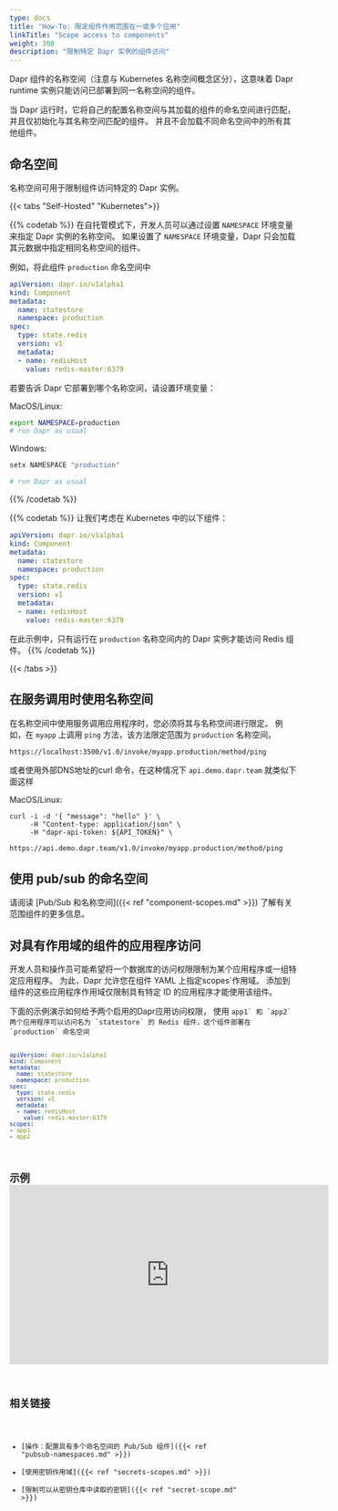 ```yaml
---
type: docs
title: "How-To: 限定组件作用范围在一或多个应用"
linkTitle: "Scope access to components"
weight: 300
description: "限制特定 Dapr 实例的组件访问"
---
```


Dapr 组件的名称空间（注意与 Kubernetes 名称空间概念区分），这意味着 Dapr runtime 实例只能访问已部署到同一名称空间的组件。

当 Dapr 运行时，它将自己的配置名称空间与其加载的组件的命名空间进行匹配，并且仅初始化与其名称空间匹配的组件。 并且不会加载不同命名空间中的所有其他组件。

## 命名空间
名称空间可用于限制组件访问特定的 Dapr 实例。

{{< tabs "Self-Hosted" "Kubernetes">}}

{{% codetab %}}
在自托管模式下，开发人员可以通过设置 `NAMESPACE` 环境变量来指定 Dapr 实例的名称空间。 如果设置了 `NAMESPACE` 环境变量，Dapr 只会加载其元数据中指定相同名称空间的组件。

例如，将此组件 `production` 命名空间中
```yaml
apiVersion: dapr.io/v1alpha1
kind: Component
metadata:
  name: statestore
  namespace: production
spec:
  type: state.redis
  version: v1
  metadata:
  - name: redisHost
    value: redis-master:6379
```

若要告诉 Dapr 它部署到哪个名称空间，请设置环境变量：

MacOS/Linux:

```bash
export NAMESPACE=production
# run Dapr as usual
```
Windows:

```powershell
setx NAMESPACE "production"

# run Dapr as usual
```
{{% /codetab %}}

{{% codetab %}}
让我们考虑在 Kubernetes 中的以下组件：

```yaml
apiVersion: dapr.io/v1alpha1
kind: Component
metadata:
  name: statestore
  namespace: production
spec:
  type: state.redis
  version: v1
  metadata:
  - name: redisHost
    value: redis-master:6379
```

在此示例中，只有运行在 `production` 名称空间内的 Dapr 实例才能访问 Redis 组件。
{{% /codetab %}}

{{< /tabs >}}

## 在服务调用时使用名称空间

在名称空间中使用服务调用应用程序时，您必须将其与名称空间进行限定。 例如，在 `myapp` 上调用 `ping` 方法，该方法限定范围为 `production` 名称空间。

```bash
https://localhost:3500/v1.0/invoke/myapp.production/method/ping
```

或者使用外部DNS地址的curl 命令，在这种情况下 `api.demo.dapr.team` 就类似下面这样

MacOS/Linux:
```
curl -i -d '{ "message": "hello" }' \
     -H "Content-type: application/json" \
     -H "dapr-api-token: ${API_TOKEN}" \
     https://api.demo.dapr.team/v1.0/invoke/myapp.production/method/ping
```

## 使用 pub/sub 的命名空间
请阅读 [Pub/Sub 和名称空间]({{< ref "component-scopes.md" >}}) 了解有关范围组件的更多信息。

## 对具有作用域的组件的应用程序访问

开发人员和操作员可能希望将一个数据库的访问权限限制为某个应用程序或一组特定应用程序。 为此，Dapr 允许您在组件 YAML 上指定</code>scopes`作用域。 添加到组件的这些应用程序作用域仅限制具有特定 ID 的应用程序才能使用该组件。</p>

<p spaces-before="0">下面的示例演示如何给予两个启用的Dapr应用访问权限， 使用 <code>app1` 和 `app2` 两个应用程序可以访问名为 `statestore` 的 Redis 组件，这个组件部署在 `production` 命名空间

```yaml
apiVersion: dapr.io/v1alpha1
kind: Component
metadata:
  name: statestore
  namespace: production
spec:
  type: state.redis
  version: v1
  metadata:
  - name: redisHost
    value: redis-master:6379
scopes:
- app1
- app2
```

## 示例 <iframe width="560" height="315" src="https://www.youtube.com/embed/8W-iBDNvCUM?start=1763" frameborder="0" allow="accelerometer; autoplay; clipboard-write; encrypted-media; gyroscope; picture-in-picture" allowfullscreen mark="crwd-mark"></iframe>

## 相关链接

- [操作：配置具有多个命名空间的 Pub/Sub 组件]({{< ref "pubsub-namespaces.md" >}})
- [使用密钥作用域]({{< ref "secrets-scopes.md" >}})
- [限制可以从密钥仓库中读取的密钥]({{< ref "secret-scope.md" >}})